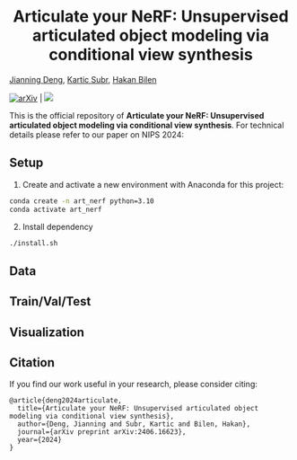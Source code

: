 
<div align = "center">

# Articulate your NeRF: Unsupervised articulated object modeling via conditional view synthesis

</div>

[Jianning Deng](), [Kartic Subr](), [Hakan Bilen]()

[![arXiv](https://img.shields.io/badge/arXiv-2309.17336-b31b1b.svg)](https://arxiv.org/abs/2406.16623) | [![ ](https://img.shields.io/youtube/views/378lnj2ku60?label=Demo&style=flat)](about:blank) 

This is the official repository of **Articulate your NeRF: Unsupervised articulated object modeling via conditional view synthesis**. For technical details please refer to our paper on NIPS 2024:





## Setup

1. Create and activate a new environment with Anaconda for this project:
```bash
conda create -n art_nerf python=3.10
conda activate art_nerf
```
2. Install dependency

```bash
./install.sh
```

## Data



## Train/Val/Test



## Visualization



## Citation
If you find our work useful in your research, please consider citing:


```shell
@article{deng2024articulate,
  title={Articulate your NeRF: Unsupervised articulated object modeling via conditional view synthesis},
  author={Deng, Jianning and Subr, Kartic and Bilen, Hakan},
  journal={arXiv preprint arXiv:2406.16623},
  year={2024}
}
```



